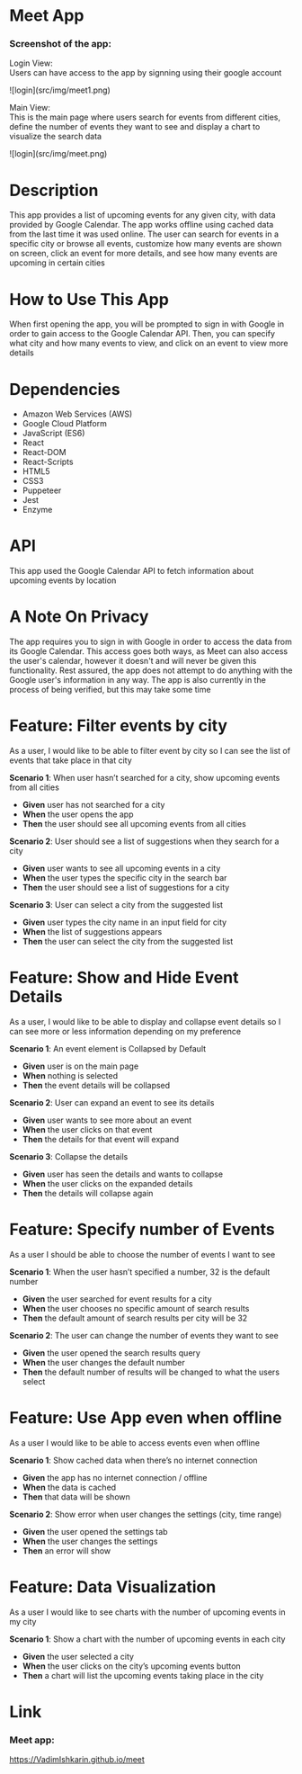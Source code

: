 # Meet App

### Screenshot of the app:

<p>Login View: <br> Users can have access to the app by signning using their google account </p>
![login](src/img/meet1.png)
<p>Main View: <br> This is the main page where users search for events from different cities, define the number of events they want to see and display a chart to visualize the search data </p>
![login](src/img/meet.png)

# Description

This app provides a list of upcoming events for any given city, with data provided by Google Calendar. The app works offline using cached data from the last time it was used online. The user can search for events in a specific city or browse all events, customize how many events are shown on screen, click an event for more details, and see how many events are upcoming in certain cities

# How to Use This App

When first opening the app, you will be prompted to sign in with Google in order to gain access to the Google Calendar API. Then, you can specify what city and how many events to view, and click on an event to view more details

# Dependencies

- Amazon Web Services (AWS)
- Google Cloud Platform
- JavaScript (ES6)
- React
- React-DOM
- React-Scripts
- HTML5
- CSS3
- Puppeteer
- Jest
- Enzyme

# API

This app used the Google Calendar API to fetch information about upcoming events by location

# A Note On Privacy

The app requires you to sign in with Google in order to access the data from its Google Calendar. This access goes both ways, as Meet can also access the user's calendar, however it doesn't and will never be given this functionality. Rest assured, the app does not attempt to do anything with the Google user's information in any way. The app is also currently in the process of being verified, but this may take some time

# Feature: Filter events by city

As a user, I would like to be able to filter event by city so I can see the list of events that take place in that city

**Scenario 1**:
When user hasn’t searched for a city, show upcoming events from all cities

- **Given** user has not searched for a city
- **When** the user opens the app
- **Then** the user should see all upcoming events from all cities

**Scenario 2**:
User should see a list of suggestions when they search for a city

- **Given** user wants to see all upcoming events in a city
- **When** the user types the specific city in the search bar
- **Then** the user should see a list of suggestions for a city

**Scenario 3**:
User can select a city from the suggested list

- **Given** user types the city name in an input field for city
- **When** the list of suggestions appears
- **Then** the user can select the city from the suggested list

# Feature: Show and Hide Event Details

As a user, I would like to be able to display and collapse event details so I can see more or less information depending on my preference

**Scenario 1**:
An event element is Collapsed by Default

- **Given** user is on the main page
- **When** nothing is selected
- **Then** the event details will be collapsed

**Scenario 2**:
User can expand an event to see its details

- **Given** user wants to see more about an event
- **When** the user clicks on that event
- **Then** the details for that event will expand

**Scenario 3**:
Collapse the details

- **Given** user has seen the details and wants to collapse
- **When** the user clicks on the expanded details
- **Then** the details will collapse again

# Feature: Specify number of Events

As a user I should be able to choose the number of events I want to see

**Scenario 1**:
When the user hasn’t specified a number, 32 is the default number

- **Given** the user searched for event results for a city
- **When** the user chooses no specific amount of search results
- **Then** the default amount of search results per city will be 32

**Scenario 2**:
The user can change the number of events they want to see

- **Given** the user opened the search results query
- **When** the user changes the default number
- **Then** the default number of results will be changed to what the users select

# Feature: Use App even when offline

As a user I would like to be able to access events even when offline

**Scenario 1**:
Show cached data when there’s no internet connection

- **Given** the app has no internet connection / offline
- **When** the data is cached
- **Then** that data will be shown

**Scenario 2**:
Show error when user changes the settings (city, time range)

- **Given** the user opened the settings tab
- **When** the user changes the settings
- **Then** an error will show

# Feature: Data Visualization

As a user I would like to see charts with the number of upcoming events in my city

**Scenario 1**:
Show a chart with the number of upcoming events in each city

- **Given** the user selected a city
- **When** the user clicks on the city’s upcoming events button
- **Then** a chart will list the upcoming events taking place in the city

# Link

### Meet app:

https://VadimIshkarin.github.io/meet
